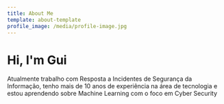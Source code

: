 ```yaml
---
title: About Me
template: about-template
profile_image: /media/profile-image.jpg
---
```


# Hi, I'm Gui

Atualmente trabalho com Resposta a Incidentes de Segurança da Informação, tenho mais de 10 anos de experiência na área de tecnologia e estou aprendendo sobre Machine Learning com o foco em Cyber Security



